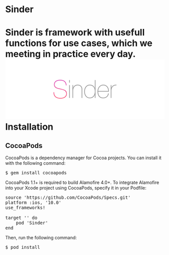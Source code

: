 # Sinder
Sinder is framework with usefull functions for use cases, which we meeting in practice every day.
![Alt text](sinder_banner.png?raw=true "")
**Installation**
============
## CocoaPods

CocoaPods is a dependency manager for Cocoa projects. You can install it with the following command:
<pre>
$ gem install cocoapods
</pre>
CocoaPods 1.1+ is required to build Alamofire 4.0+.
To integrate Alamofire into your Xcode project using CocoaPods, specify it in your Podfile:
<pre>
source 'https://github.com/CocoaPods/Specs.git'
platform :ios, '10.0'
use_frameworks!

target '<Your Target Name>' do
    pod 'Sinder'
end
</pre>
Then, run the following command:
<pre>
$ pod install
</pre>
